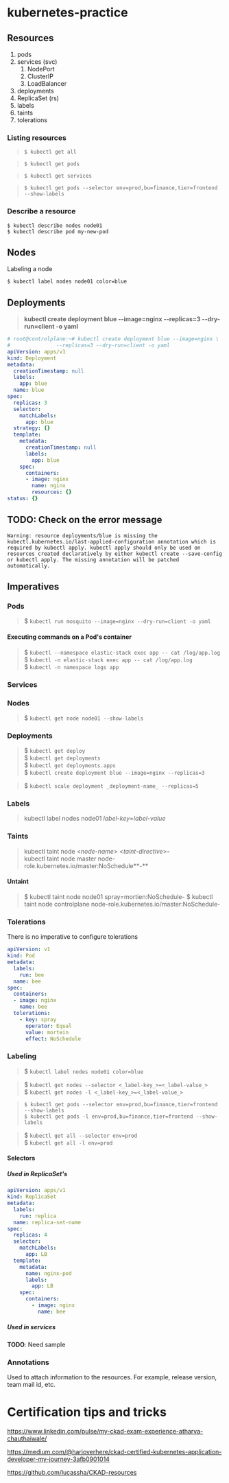 # kubernetes-practice
## Resources
1. pods
1. services (svc)  
   1. NodePort
   1. ClusterIP
   1. LoadBalancer
1. deployments
1. ReplicaSet (rs)
1. labels
1. taints
1. tolerations

### Listing resources
> `$ kubectl get all`  

> `$ kubectl get pods`  

> `$ kubectl get services`  

> `$ kubectl get pods --selector env=prod,bu=finance,tier=frontend --show-labels`

### Describe a resource
```shell
$ kubectl describe nodes node01
$ kubectl describe pod my-new-pod
```

## Nodes
Labeling a node  
```shell
$ kubectl label nodes node01 color=blue
```

## Deployments

> __kubectl create deployment blue --image=nginx --replicas=3 --dry-run=client -o yaml__  

```yaml
# root@controlplane:~# kubectl create deployment blue --image=nginx \
#               --replicas=3 --dry-run=client -o yaml
apiVersion: apps/v1
kind: Deployment
metadata:
  creationTimestamp: null
  labels:
    app: blue
  name: blue
spec:
  replicas: 3
  selector:
    matchLabels:
      app: blue
  strategy: {}
  template:
    metadata:
      creationTimestamp: null
      labels:
        app: blue
    spec:
      containers:
      - image: nginx
        name: nginx
        resources: {}
status: {}
```

## TODO: Check on the error message
```Warning: resource deployments/blue is missing the kubectl.kubernetes.io/last-applied-configuration annotation which is required by kubectl apply. kubectl apply should only be used on resources created declaratively by either kubectl create --save-config or kubectl apply. The missing annotation will be patched automatically.```

## Imperatives

### Pods
> $ ```kubectl run mosquito --image=nginx --dry-run=client -o yaml```  

#### Executing commands on a Pod's container
> $ ```kubectl --namespace elastic-stack exec app -- cat /log/app.log```  
> $ ```kubectl -n elastic-stack exec app -- cat /log/app.log```  
> $ ```kubectl -n namespace logs app```
### Services

### Nodes
> $ ```kubectl get node node01 --show-labels```

### Deployments
> $ ```kubectl get deploy```  
> $ ```kubectl get deployments```  
> $ ```kubectl get deployments.apps```  
> $ ```kubectl create deployment blue --image=nginx --replicas=3```  

> $ ```kubectl scale deployment _deployment-name_ --replicas=5```
### Labels
> kubectl label nodes node01 _label-key_=_label-value_  
### Taints
> kubectl taint node \<_node-name_> \<_taint-directive_>**-**   
> kubectl taint node master node-role.kubernetes.io/master:NoSchedule**-**   
#### Untaint
> $ kubectl taint node node01 spray=mortien:NoSchedule-
> $ kubectl taint node controlplane node-role.kubernetes.io/master:NoSchedule-  

### Tolerations
There is no imperative to configure tolerations
```yaml
apiVersion: v1
kind: Pod
metadata:
  labels:
    run: bee
  name: bee
spec:
  containers:
  - image: nginx
    name: bee
  tolerations:
    - key: spray
      operator: Equal
      value: mortein
      effect: NoSchedule
```

### Labeling
> $ `kubectl label nodes node01 color=blue`  

> $ `kubectl get nodes --selector <_label-key_>=<_label-value_>`  
> $ `kubectl get nodes -l <_label-key_>=<_label-value_>`  

> `$ kubectl get pods --selector env=prod,bu=finance,tier=frontend --show-labels`  
> `$ kubectl get pods -l env=prod,bu=finance,tier=frontend --show-labels`

> $ `kubectl get all --selector env=prod`  
> $ `kubectl get all -l env=prod`

#### Selectors
##### Used in _ReplicaSet_'s  
```yaml
apiVersion: apps/v1
kind: ReplicaSet
metadata:
  labels:
    run: replica
  name: replica-set-name
spec:
  replicas: 4
  selector:
    matchLabels:
      app: LB
  template:
    metadata:
      name: nginx-pod
      labels:
        app: LB
    spec:
      containers:
        - image: nginx
          name: bee
```
##### Used in services  

__TODO__: Need sample

### Annotations
Used to attach information to the resources. For example, release version, team mail id, etc.

# Certification tips and tricks
https://www.linkedin.com/pulse/my-ckad-exam-experience-atharva-chauthaiwale/

https://medium.com/@harioverhere/ckad-certified-kubernetes-application-developer-my-journey-3afb0901014  

https://github.com/lucassha/CKAD-resources
